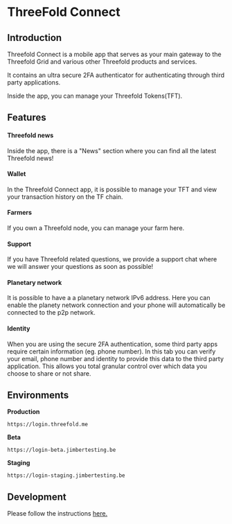 # ThreeFold Connect
## Introduction

Threefold Connect is a mobile app that serves as your main gateway to the Threefold Grid and various other Threefold products and services.

It contains an ultra secure 2FA authenticator for authenticating through third party applications.

Inside the app, you can manage your Threefold Tokens(TFT).

## Features

#### Threefold news

Inside the app, there is a "News" section where you can find all the latest Threefold news!

#### Wallet

In the Threefold Connect app, it is possible to manage your TFT and view your transaction history on the TF chain.

#### Farmers

If you own a Threefold node, you can manage your farm here.

#### Support

If you have Threefold related questions, we provide a support chat where we will answer your questions as soon as possible!

#### Planetary network

It is possible to have a a planetary network IPv6 address. Here you can enable the planety network connection and your phone will automatically be connected to the p2p network.

#### Identity

When you are using the secure 2FA authentication, some third party apps require certain information (eg. phone number). In this tab you can verify your email, phone number and identity to provide this data to the third party application. This allows you total granular control over which data you choose to share or not share.


## Environments

**Production**

```
https://login.threefold.me
```

**Beta**

```
https://login-beta.jimbertesting.be
```

**Staging**

```
https://login-staging.jimbertesting.be
```


## Development

Please follow the instructions [here.]()
